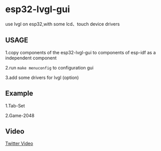 # esp32-lvgl-gui

use lvgl on esp32,with some lcd、touch device drivers

## USAGE

1.copy components of the esp32-lvgl-gui to components of esp-idf as a independent component

2.run `make menuconfig` to configuration gui

3.add some drivers for lvgl (option)

## Example

1.Tab-Set

2.Game-2048

## Video

[Twitter Video](https://twitter.com/InfiniteYuan/status/1031745706862637056)
